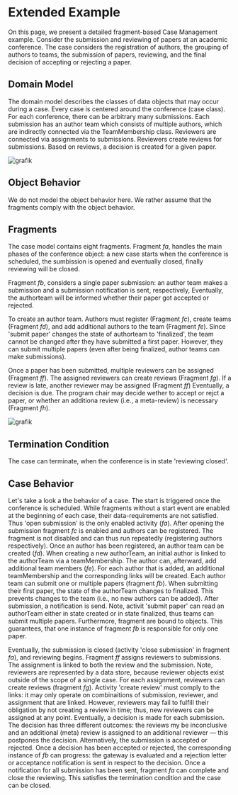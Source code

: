 # Extended Example

On this page, we present a detailed fragment-based Case Management example.
Consider the submission and reviewing of papers at an academic conference.
The case considers the registration of authors, the grouping of authors to teams, the submission of papers, reviewing, and the final decision of accepting or rejecting a paper.

## Domain Model

The domain model describes the classes of data objects that may occur during a case.
Every case is centered around the conference (case class).
For each conference, there can be arbitrary many submissions.
Each submission has an author team which consists of multiple authors, which are indirectly connected via the TeamMembership class.
Reviewers are connected via assignments to submissions.
Reviewers create reviews for submissions.
Based on reviews, a decision is created for a given paper.

![grafik](https://user-images.githubusercontent.com/5269168/119837037-8361da00-bf02-11eb-9637-55825ad41b61.png)

## Object Behavior

We do not model the object behavior here.
We rather assume that the fragments comply with the object behavior.

## Fragments

The case model contains eight fragments.
Fragment *fa*, handles the main phases of the conference object:
a new case starts when the conference is scheduled, the sumbission is opened and eventually closed, finally reviewing will be closed.

Fragment *fb*, considers a single paper submission:
an author team makes a submission and a submission notification is sent, respectively,
Eventually, the authorteam will be informed whether their paper got accepted or rejected.

To create an author team.
Authors must register (Fragment *fc*), create teams (Fragment *fd*), and add additional authors to the team (Fragment *fe*).
Since 'submit paper' changes the state of authorteam to 'finalized', the team cannot be changed after they have submitted a first paper.
However, they can submit multiple papers (even after being finalized, author teams can make submissions).

Once a paper has been submitted, multiple reviewers can be assigned (Fragment *ff*).
The assigned reviewers can create reviews (Fragment *fg*).
If a review is late, another reviewer may be assigned (Fragment *ff*)
Eventually, a decision is due.
The program chair may decide wether to accept or rejct a paper, or whether an additiona review (i.e., a meta-review) is necessary (Fragment *fh*).

![grafik](https://user-images.githubusercontent.com/5269168/120502585-d6d09e00-c3c2-11eb-922f-2af9648fcb8f.png)


## Termination Condition

The case can terminate, when the conference is in state 'reviewing closed'.

## Case Behavior

Let's take a look a the behavior of a case.
The start is triggered once the conference is scheduled.
While fragments without a start event are enabled at the beginning of each case, their data-requirements are not satisfied.
Thus 'open submission' is the only enabled activity (*fa*).
After opening the submission fragment *fc* is enabled and authors can be registered.
The fragment is not disabled and can thus run repeatedly (registering authors respectively).
Once an author has been registered, an author team can be created (*fd*).
When creating a new authorTeam, an initial author is linked to the authorTeam via a  teamMembership.
The author can, afterward, add additional team members (*fe*).
For each author that is added, an additional teamMembership and the corresponding links will be created.
Each author team can submit one or multiple papers (fragment *fb*).
When submitting their first paper, the state of the authorTeam changes to finalized.
This prevents changes to the team (i.e., no new authors can be added).
After submission, a notification is send.
Note, activit 'submit paper' can read an authorTeam either in state created or in state finalized, thus teams can submit multiple papers.
Furthermore, fragment are bound to objects.
This guarantees, that one instance of fragment *fb* is responsible for only one paper.

Eventually, the submission is closed (activity 'close submission' in fragment *fa*), and reviewing begins.
Fragment *ff* assigns reviewers to submissions.
The assignment is linked to both the review and the submission.
Note, reviewers are represented by a data store, because reviewer objects exist outside of the scope of a single case.
For each assignment, reviewers can create reviews (fragment *fg*).
Activity 'create review' must comply to the links: it may only operate on combinaitions of submission, reviewer, and assignment that are linked.
However, reviewers may fail to fulfill their obligation by not creating a review in time; thus, new reviewers can be assigned at any point.
Eventually, a decision is made for each submission.
The decision has three different outcomes:
the reviews my be inconclusive and an additional (meta) review is assigned to an additional reviewer &mdash; this postpones the decision.
Alternatively, the submission is accepted or rejected.
Once a decision has been accepted or rejected, the corresponding instance of *fb* can progress:
the gateway is evaluated and a rejection letter or acceptance notification is sent in respect to the decision.
Once a notification for all submission has been sent, fragment *fa* can complete and close the reviewing.
This satisfies the termination condition and the case can be closed.
